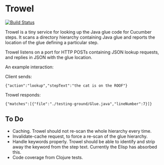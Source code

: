 # Trowel

[![Build Status](https://travis-ci.org/scolej/trowel.svg?branch=master)](https://travis-ci.org/scolej/trowel)

Trowel is a tiny service for looking up the Java glue code for
Cucumber steps. It scans a directory hierarchy containing Java glue
and reports the location of the glue defining a particular step.

Trowel listens on a port for HTTP POSTs containing JSON lookup requests,
and replies in JSON with the glue location.

An example interaction:

Client sends:

    {"action":"lookup","stepText":"the cat is on the ROOF"}

Trowel responds:

    {"matches":[{"file":"./testing-ground/Glue.java","lineNumber":7}]}

## To Do

- Caching. Trowel should not re-scan the whole hierarchy every time.
- Invalidate-cache request, to force a re-scan of the glue hierarchy.
- Handle keywords properly. Trowel should be able to identify and
  strip away the keyword from the step text. Currently the Elisp has
  absorbed this.
- Code coverage from Clojure tests.
